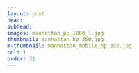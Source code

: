 ```yaml
---
layout: post
head: 
subhead: 
images: manhattan_pp_1000_1.jpg
thumbnail: manhattan_hp_350.jpg
m-thumbnail: manhattan_mobile_hp_332.jpg
col: 1
order: 31
---
```

